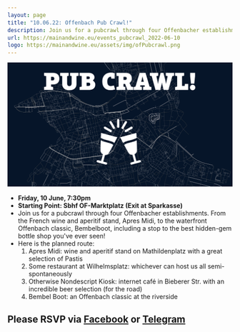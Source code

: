 ```yaml
---
layout: page
title: "10.06.22: Offenbach Pub Crawl!"
description: Join us for a pubcrawl through four Offenbacher establishments. From the French wine and aperitif stand, Apres Midi, to the waterfront Offenbach classic, Bembelboot, including a stop to the best hidden-gem bottle shop you've ever seen!
url: https://mainandwine.eu/events_pubcrawl_2022-06-10
logo: https://mainandwine.eu/assets/img/ofPubcrawl.png
---
```


![](assets/img/ofPubcrawl.png)

- __Friday, 10 June, 7:30pm__
- __Starting Point: Sbhf OF-Marktplatz (Exit at Sparkasse)__  
- Join us for a pubcrawl through four Offenbacher establishments. From the French wine and aperitif stand, Apres Midi, to the waterfront Offenbach classic, Bembelboot, including a stop to the best hidden-gem bottle shop you've ever seen!
- Here is the planned route:
  1. Apres Midi: wine and aperitif stand on Mathildenplatz with a great selection of Pastis
  2. Some restaurant at Wilhelmsplatz: whichever can host us all semi-spontaneously
  3. Otherwise Nondescript Kiosk: internet café in Bieberer Str. with an incredible beer selection (for the road)
  4. Bembel Boot: an Offenbach classic at the riverside
   
## Please RSVP via [Facebook](https://www.facebook.com/groups/offenbachenglishspeakers/) or [Telegram](https://t.me/mainandwine)

